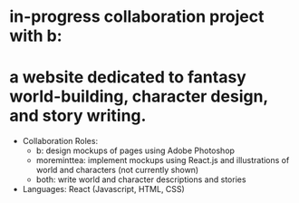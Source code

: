 # in-progress collaboration project with b: 
# a website dedicated to fantasy world-building, character design, and story writing.
- Collaboration Roles:
    - b: design mockups of pages using Adobe Photoshop
    - moreminttea: implement mockups using React.js and illustrations of world and characters (not currently shown)
    - both: write world and character descriptions and stories
- Languages: React (Javascript, HTML, CSS)

